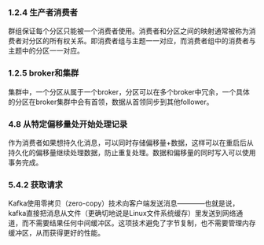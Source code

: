 ### 1.2.4 生产者消费者
群组保证每个分区只能被一个消费者使用。消费者和分区之间的映射通常被称为消费者对分区的所有权关系。即消费者组与主题一一对应，而消费者组中的消费者与主题中的分区一一对应。

### 1.2.5 broker和集群
集群中，一个分区从属于一个broker，分区可以在多个broker中冗余，一个具体的分区在broker集群中会有首领，数据从首领同步到其他follower。

### 4.8 从特定偏移量处开始处理记录
作为消费者如果想持久化消息，可以同时存储偏移量+数据，这样可以在重启后从持久化的偏移量继续处理数据，防止重复处理。数据和偏移量的同时写入可以使用事务完成。

### 5.4.2 获取请求
Kafka使用零拷贝（zero-copy）技术向客户端发送消息————也就是说，kafka直接把消息从文件（更确切地说是Linux文件系统缓存）里发送到网络通道，而不需要结果任何中间缓冲区。这项技术避免了字节复制，也不需要管理内存缓冲区，从而获得更好的性能。